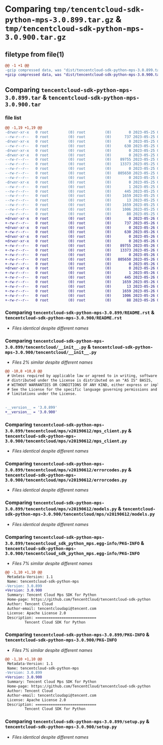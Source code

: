 # Comparing `tmp/tencentcloud-sdk-python-mps-3.0.899.tar.gz` & `tmp/tencentcloud-sdk-python-mps-3.0.900.tar.gz`

## filetype from file(1)

```diff
@@ -1 +1 @@
-gzip compressed data, was "dist/tencentcloud-sdk-python-mps-3.0.899.tar", last modified: Thu May 25 00:31:51 2023, max compression
+gzip compressed data, was "dist/tencentcloud-sdk-python-mps-3.0.900.tar", last modified: Fri May 26 02:23:33 2023, max compression
```

## Comparing `tencentcloud-sdk-python-mps-3.0.899.tar` & `tencentcloud-sdk-python-mps-3.0.900.tar`

### file list

```diff
@@ -1,19 +1,19 @@
-drwxr-xr-x   0 root         (0) root         (0)        0 2023-05-25 00:31:51.000000 tencentcloud-sdk-python-mps-3.0.899/
--rw-r--r--   0 root         (0) root         (0)      737 2023-05-25 00:31:51.000000 tencentcloud-sdk-python-mps-3.0.899/README.rst
-drwxr-xr-x   0 root         (0) root         (0)        0 2023-05-25 00:31:51.000000 tencentcloud-sdk-python-mps-3.0.899/tencentcloud/
--rw-r--r--   0 root         (0) root         (0)      630 2023-05-25 00:31:51.000000 tencentcloud-sdk-python-mps-3.0.899/tencentcloud/__init__.py
-drwxr-xr-x   0 root         (0) root         (0)        0 2023-05-25 00:31:51.000000 tencentcloud-sdk-python-mps-3.0.899/tencentcloud/mps/
-drwxr-xr-x   0 root         (0) root         (0)        0 2023-05-25 00:31:51.000000 tencentcloud-sdk-python-mps-3.0.899/tencentcloud/mps/v20190612/
--rw-r--r--   0 root         (0) root         (0)    89755 2023-05-25 00:31:51.000000 tencentcloud-sdk-python-mps-3.0.899/tencentcloud/mps/v20190612/mps_client.py
--rw-r--r--   0 root         (0) root         (0)    13373 2023-05-25 00:31:51.000000 tencentcloud-sdk-python-mps-3.0.899/tencentcloud/mps/v20190612/errorcodes.py
--rw-r--r--   0 root         (0) root         (0)        0 2023-05-25 00:31:51.000000 tencentcloud-sdk-python-mps-3.0.899/tencentcloud/mps/v20190612/__init__.py
--rw-r--r--   0 root         (0) root         (0)   805650 2023-05-25 00:31:51.000000 tencentcloud-sdk-python-mps-3.0.899/tencentcloud/mps/v20190612/models.py
--rw-r--r--   0 root         (0) root         (0)        0 2023-05-25 00:31:51.000000 tencentcloud-sdk-python-mps-3.0.899/tencentcloud/mps/__init__.py
-drwxr-xr-x   0 root         (0) root         (0)        0 2023-05-25 00:31:51.000000 tencentcloud-sdk-python-mps-3.0.899/tencentcloud_sdk_python_mps.egg-info/
--rw-r--r--   0 root         (0) root         (0)        1 2023-05-25 00:31:51.000000 tencentcloud-sdk-python-mps-3.0.899/tencentcloud_sdk_python_mps.egg-info/dependency_links.txt
--rw-r--r--   0 root         (0) root         (0)      445 2023-05-25 00:31:51.000000 tencentcloud-sdk-python-mps-3.0.899/tencentcloud_sdk_python_mps.egg-info/SOURCES.txt
--rw-r--r--   0 root         (0) root         (0)     1659 2023-05-25 00:31:51.000000 tencentcloud-sdk-python-mps-3.0.899/tencentcloud_sdk_python_mps.egg-info/PKG-INFO
--rw-r--r--   0 root         (0) root         (0)       13 2023-05-25 00:31:51.000000 tencentcloud-sdk-python-mps-3.0.899/tencentcloud_sdk_python_mps.egg-info/top_level.txt
--rw-r--r--   0 root         (0) root         (0)     1659 2023-05-25 00:31:51.000000 tencentcloud-sdk-python-mps-3.0.899/PKG-INFO
--rw-r--r--   0 root         (0) root         (0)     1006 2023-05-25 00:31:51.000000 tencentcloud-sdk-python-mps-3.0.899/setup.py
--rw-r--r--   0 root         (0) root         (0)       88 2023-05-25 00:31:51.000000 tencentcloud-sdk-python-mps-3.0.899/setup.cfg
+drwxr-xr-x   0 root         (0) root         (0)        0 2023-05-26 02:23:33.000000 tencentcloud-sdk-python-mps-3.0.900/
+-rw-r--r--   0 root         (0) root         (0)      737 2023-05-26 02:23:33.000000 tencentcloud-sdk-python-mps-3.0.900/README.rst
+drwxr-xr-x   0 root         (0) root         (0)        0 2023-05-26 02:23:33.000000 tencentcloud-sdk-python-mps-3.0.900/tencentcloud/
+-rw-r--r--   0 root         (0) root         (0)      630 2023-05-26 02:23:33.000000 tencentcloud-sdk-python-mps-3.0.900/tencentcloud/__init__.py
+drwxr-xr-x   0 root         (0) root         (0)        0 2023-05-26 02:23:33.000000 tencentcloud-sdk-python-mps-3.0.900/tencentcloud/mps/
+drwxr-xr-x   0 root         (0) root         (0)        0 2023-05-26 02:23:33.000000 tencentcloud-sdk-python-mps-3.0.900/tencentcloud/mps/v20190612/
+-rw-r--r--   0 root         (0) root         (0)    89755 2023-05-26 02:23:33.000000 tencentcloud-sdk-python-mps-3.0.900/tencentcloud/mps/v20190612/mps_client.py
+-rw-r--r--   0 root         (0) root         (0)    13373 2023-05-26 02:23:33.000000 tencentcloud-sdk-python-mps-3.0.900/tencentcloud/mps/v20190612/errorcodes.py
+-rw-r--r--   0 root         (0) root         (0)        0 2023-05-26 02:23:33.000000 tencentcloud-sdk-python-mps-3.0.900/tencentcloud/mps/v20190612/__init__.py
+-rw-r--r--   0 root         (0) root         (0)   805650 2023-05-26 02:23:33.000000 tencentcloud-sdk-python-mps-3.0.900/tencentcloud/mps/v20190612/models.py
+-rw-r--r--   0 root         (0) root         (0)        0 2023-05-26 02:23:33.000000 tencentcloud-sdk-python-mps-3.0.900/tencentcloud/mps/__init__.py
+drwxr-xr-x   0 root         (0) root         (0)        0 2023-05-26 02:23:33.000000 tencentcloud-sdk-python-mps-3.0.900/tencentcloud_sdk_python_mps.egg-info/
+-rw-r--r--   0 root         (0) root         (0)        1 2023-05-26 02:23:33.000000 tencentcloud-sdk-python-mps-3.0.900/tencentcloud_sdk_python_mps.egg-info/dependency_links.txt
+-rw-r--r--   0 root         (0) root         (0)      445 2023-05-26 02:23:33.000000 tencentcloud-sdk-python-mps-3.0.900/tencentcloud_sdk_python_mps.egg-info/SOURCES.txt
+-rw-r--r--   0 root         (0) root         (0)     1659 2023-05-26 02:23:33.000000 tencentcloud-sdk-python-mps-3.0.900/tencentcloud_sdk_python_mps.egg-info/PKG-INFO
+-rw-r--r--   0 root         (0) root         (0)       13 2023-05-26 02:23:33.000000 tencentcloud-sdk-python-mps-3.0.900/tencentcloud_sdk_python_mps.egg-info/top_level.txt
+-rw-r--r--   0 root         (0) root         (0)     1659 2023-05-26 02:23:33.000000 tencentcloud-sdk-python-mps-3.0.900/PKG-INFO
+-rw-r--r--   0 root         (0) root         (0)     1006 2023-05-26 02:23:33.000000 tencentcloud-sdk-python-mps-3.0.900/setup.py
+-rw-r--r--   0 root         (0) root         (0)       88 2023-05-26 02:23:33.000000 tencentcloud-sdk-python-mps-3.0.900/setup.cfg
```

### Comparing `tencentcloud-sdk-python-mps-3.0.899/README.rst` & `tencentcloud-sdk-python-mps-3.0.900/README.rst`

 * *Files identical despite different names*

### Comparing `tencentcloud-sdk-python-mps-3.0.899/tencentcloud/__init__.py` & `tencentcloud-sdk-python-mps-3.0.900/tencentcloud/__init__.py`

 * *Files 2% similar despite different names*

```diff
@@ -10,8 +10,8 @@
 # Unless required by applicable law or agreed to in writing, software
 # distributed under the License is distributed on an "AS IS" BASIS,
 # WITHOUT WARRANTIES OR CONDITIONS OF ANY KIND, either express or implied.
 # See the License for the specific language governing permissions and
 # limitations under the License.
 
 
-__version__ = '3.0.899'
+__version__ = '3.0.900'
```

### Comparing `tencentcloud-sdk-python-mps-3.0.899/tencentcloud/mps/v20190612/mps_client.py` & `tencentcloud-sdk-python-mps-3.0.900/tencentcloud/mps/v20190612/mps_client.py`

 * *Files identical despite different names*

### Comparing `tencentcloud-sdk-python-mps-3.0.899/tencentcloud/mps/v20190612/errorcodes.py` & `tencentcloud-sdk-python-mps-3.0.900/tencentcloud/mps/v20190612/errorcodes.py`

 * *Files identical despite different names*

### Comparing `tencentcloud-sdk-python-mps-3.0.899/tencentcloud/mps/v20190612/models.py` & `tencentcloud-sdk-python-mps-3.0.900/tencentcloud/mps/v20190612/models.py`

 * *Files identical despite different names*

### Comparing `tencentcloud-sdk-python-mps-3.0.899/tencentcloud_sdk_python_mps.egg-info/PKG-INFO` & `tencentcloud-sdk-python-mps-3.0.900/tencentcloud_sdk_python_mps.egg-info/PKG-INFO`

 * *Files 7% similar despite different names*

```diff
@@ -1,10 +1,10 @@
 Metadata-Version: 1.1
 Name: tencentcloud-sdk-python-mps
-Version: 3.0.899
+Version: 3.0.900
 Summary: Tencent Cloud Mps SDK for Python
 Home-page: https://github.com/TencentCloud/tencentcloud-sdk-python
 Author: Tencent Cloud
 Author-email: tencentcloudapi@tencent.com
 License: Apache License 2.0
 Description: ============================
         Tencent Cloud SDK for Python
```

### Comparing `tencentcloud-sdk-python-mps-3.0.899/PKG-INFO` & `tencentcloud-sdk-python-mps-3.0.900/PKG-INFO`

 * *Files 7% similar despite different names*

```diff
@@ -1,10 +1,10 @@
 Metadata-Version: 1.1
 Name: tencentcloud-sdk-python-mps
-Version: 3.0.899
+Version: 3.0.900
 Summary: Tencent Cloud Mps SDK for Python
 Home-page: https://github.com/TencentCloud/tencentcloud-sdk-python
 Author: Tencent Cloud
 Author-email: tencentcloudapi@tencent.com
 License: Apache License 2.0
 Description: ============================
         Tencent Cloud SDK for Python
```

### Comparing `tencentcloud-sdk-python-mps-3.0.899/setup.py` & `tencentcloud-sdk-python-mps-3.0.900/setup.py`

 * *Files identical despite different names*

